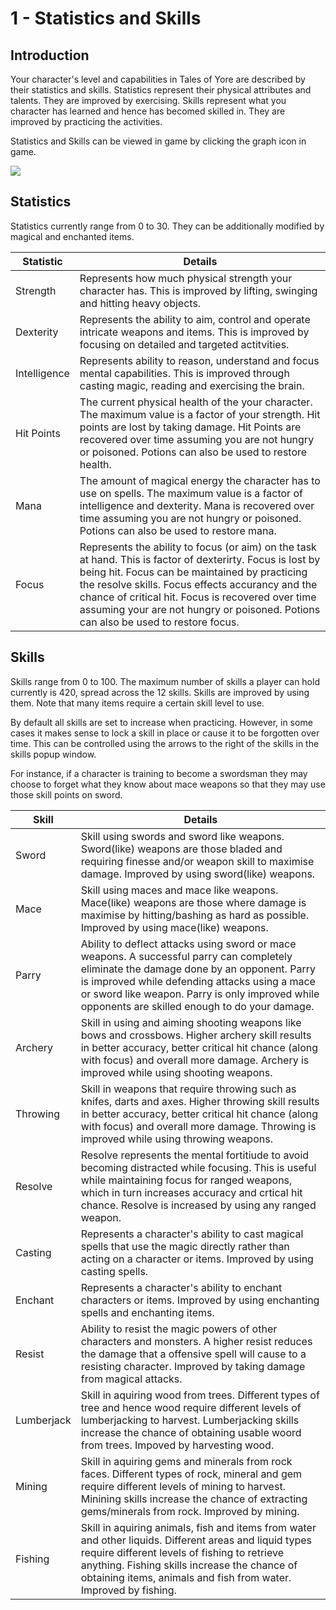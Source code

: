 # 1 - Statistics and Skills

## Introduction
Your character's level and capabilities in Tales of Yore are described by their statistics and skills. Statistics represent their physical attributes and talents. They are improved by exercising. Skills represent what you character has learned and hence has becomed skilled in. They are improved by practicing the activities.

Statistics and Skills can be viewed in game by clicking the graph icon in game.

![]({{APP_PATH}}graph.png)
## Statistics
Statistics currently range from 0 to 30. They can be additionally modified by magical and enchanted items.

| Statistic | Details |
| -------- | -------- |
| Strength     | Represents how much physical strength your character has. This is improved by lifting, swinging and hitting heavy objects.     | 
| Dexterity     | Represents the ability to aim, control and operate intricate weapons and items. This is improved by focusing on detailed and targeted actitvities.    | 
| Intelligence     | Represents ability to reason, understand and focus mental capabilities. This is improved through casting magic, reading and exercising the brain.   | 
| Hit Points     | The current physical health of the your character. The maximum value is a factor of your strength. Hit points are lost by taking damage. Hit Points are recovered over time assuming you are not hungry or poisoned. Potions can also be used to restore health.     | 
| Mana     | The amount of magical energy the character has to use on spells. The maximum value is a factor of intelligence and dexterity. Mana is recovered over time assuming you are not hungry or poisoned. Potions can also be used to restore mana.  | 
| Focus     | Represents the ability to focus (or aim) on the task at hand. This is factor of dexterirty. Focus is lost by being hit. Focus can be maintained by practicing the resolve skills. Focus effects accurancy and the chance of critical hit. Focus is recovered over time assuming your are not hungry or poisoned. Potions can also be used to restore focus.  | 
## Skills
Skills range from 0 to 100. The maximum number of skills a player can hold currently is 420, spread across the 12 skills. Skills are improved by using them. Note that many items require a certain skill level to use.

By default all skills are set to increase when practicing. However, in some cases it makes sense to lock a skill in place or cause it to be forgotten over time. This can be controlled using the arrows to the right of the skills in the skills popup window. 

For instance, if a character is training to become a swordsman they may choose to forget what they know about mace weapons so that they may use those skill points on sword.

| Skill | Details |
| -------- | -------- |
| Sword     | Skill using swords and sword like weapons. Sword(like) weapons are those bladed and requiring finesse and/or weapon skill to maximise damage. Improved by using sword(like) weapons.  | 
| Mace     | Skill using maces and mace like weapons. Mace(like) weapons are those where damage is maximise by hitting/bashing as hard as possible. Improved by using mace(like) weapons.   | 
| Parry     | Ability to deflect attacks using sword or mace weapons. A successful parry can completely eliminate the damage done by an opponent. Parry is improved while defending attacks using a mace or sword like weapon. Parry is only improved while opponents are skilled enough to do your damage.  | 
| Archery     | Skill in using and aiming shooting weapons like bows and crossbows. Higher archery skill results in better accuracy, better critical hit chance (along with focus) and overall more damage. Archery is improved while using shooting weapons.   | 
| Throwing     | Skill in weapons that require throwing such as knifes, darts and axes. Higher throwing skill results in better accuracy, better critical hit chance (along with focus) and overall more damage. Throwing is improved while using throwing weapons.   | 
| Resolve     | Resolve represents the mental fortitiude to avoid becoming distracted while focusing. This is useful while maintaining focus for ranged weapons, which in turn increases accuracy and crtical hit chance. Resolve is increased by using any ranged weapon.  | 
| Casting     | Represents a character's ability to cast magical spells that use the magic directly rather than acting on a character or items. Improved by using casting spells.    | 
| Enchant     | Represents a character's ability to enchant characters or items. Improved by using enchanting spells and enchanting items.  | 
| Resist     | Ability to resist the magic powers of other characters and monsters. A higher resist reduces the damage that a offensive spell will cause to a resisting character. Improved by taking damage from magical attacks.    | 
| Lumberjack     | Skill in aquiring wood from trees. Different types of tree and hence wood require different levels of lumberjacking to harvest. Lumberjacking skills increase the chance of obtaining usable woord from trees. Impoved by harvesting wood.   | 
| Mining     | Skill in aquiring gems and minerals from rock faces. Different types of rock, mineral and gem require different levels of mining to harvest. Minining skills increase the chance of extracting gems/minerals from rock. Improved by mining.   | 
| Fishing     | Skill in aquiring animals, fish and items from water and other liquids. Different areas and liquid types require different levels of fishing to retrieve anything. Fishing skills increase the chance of obtaining items, animals and fish from water. Improved by fishing.    | 


